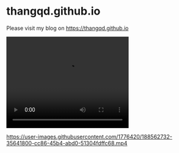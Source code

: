 # thangqd.github.io
Please visit my blog on https://thangqd.github.io

<video width="320" height="240" controls>
  <source src="WhaleShark.mp4" type="video/mp4">
</video>

https://user-images.githubusercontent.com/1776420/188562732-35641800-cc86-45b4-abd0-51304fdffc68.mp4
